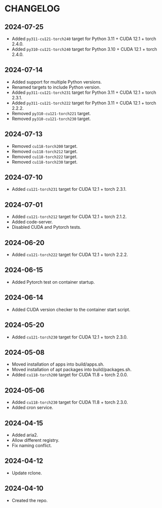 # CHANGELOG

## 2024-07-25

- Added `py311-cu121-torch240` target for Python 3.11 + CUDA 12.1 + torch 2.4.0.
- Added `py310-cu121-torch240` target for Python 3.10 + CUDA 12.1 + torch 2.4.0.

## 2024-07-14

- Added support for multiple Python versions.
- Renamed targets to include Python version.
- Added `py311-cu121-torch231` target for Python 3.11 + CUDA 12.1 + torch 2.3.1.
- Added `py311-cu121-torch222` target for Python 3.11 + CUDA 12.1 + torch 2.2.2.
- Removed `py310-cu121-torch221` target.
- Removed `py310-cu121-torch230` target.

## 2024-07-13

- Removed `cu118-torch200` target.
- Removed `cu118-torch212` target.
- Removed `cu118-torch222` target.
- Removed `cu118-torch230` target.

## 2024-07-10

- Added `cu121-torch231` target for CUDA 12.1 + torch 2.3.1.

## 2024-07-01

- Added `cu121-torch212` target for CUDA 12.1 + torch 2.1.2.
- Added code-server.
- Disabled CUDA and Pytorch tests.

## 2024-06-20

- Added `cu121-torch222` target for CUDA 12.1 + torch 2.2.2.

## 2024-06-15

- Added Pytorch test on container startup.

## 2024-06-14

- Added CUDA version checker to the container start script.

## 2024-05-20

- Added `cu121-torch230` target for CUDA 12.1 + torch 2.3.0.

## 2024-05-08

- Moved installation of apps into build/apps.sh.
- Moved installation of apt packages into build/packages.sh.
- Added `cu118-torch200` target for CUDA 11.8 + torch 2.0.0.

## 2024-05-06

- Added `cu118-torch230` target for CUDA 11.8 + torch 2.3.0.
- Added cron service.

## 2024-04-15

- Added aria2.
- Allow different registry.
- Fix naming conflict.

## 2024-04-12

- Update rclone.

## 2024-04-10

- Created the repo.
